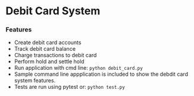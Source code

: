 # Debit Card System
### Features
* Create debit card accounts
* Track debit card balance
* Charge transactions to debit card
* Perform hold and settle hold 
* Run application with cmd line:
``` python debit_card.py ```
* Sample command line appplication is included to show the debdit card system features.
* Tests are run using pytest or:
``` python test.py ```
